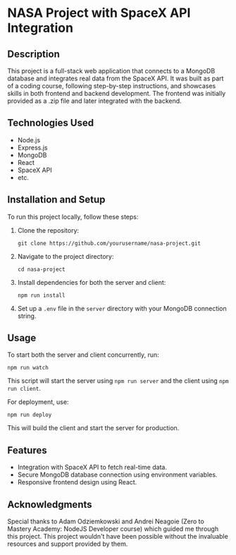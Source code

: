 # NASA Project with SpaceX API Integration

## Description

This project is a full-stack web application that connects to a MongoDB database and integrates real data from the SpaceX API. It was built as part of a coding course, following step-by-step instructions, and showcases skills in both frontend and backend development. The frontend was initially provided as a .zip file and later integrated with the backend.

## Technologies Used

- Node.js
- Express.js
- MongoDB
- React
- SpaceX API
- etc.

## Installation and Setup

To run this project locally, follow these steps:

1. Clone the repository:
   ```
   git clone https://github.com/yourusername/nasa-project.git
   ```
2. Navigate to the project directory:
   ```
   cd nasa-project
   ```
3. Install dependencies for both the server and client:
   ```
   npm run install
   ```
4. Set up a `.env` file in the `server` directory with your MongoDB connection string.

## Usage

To start both the server and client concurrently, run:

```
npm run watch
```

This script will start the server using `npm run server` and the client using `npm run client`.

For deployment, use:

```
npm run deploy
```

This will build the client and start the server for production.

## Features

- Integration with SpaceX API to fetch real-time data.
- Secure MongoDB database connection using environment variables.
- Responsive frontend design using React.

## Acknowledgments

Special thanks to Adam Odziemkowski and Andrei Neagoie (Zero to Mastery Academy: NodeJS Developer course) which guided me through this project. This project wouldn't have been possible without the invaluable resources and support provided by them.
